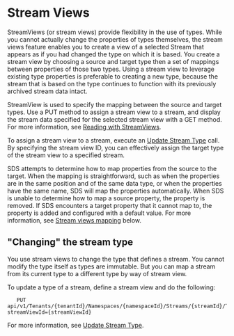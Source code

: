 # Stream Views
StreamViews (or stream views) provide flexibility in the use of types.
While you cannot actually change the properties of types themselves,
the stream views feature enables you to create a view of a selected Stream that appears as if you had changed the type on which it is based.
You create a stream view by choosing a source and target type then a set of mappings between properties of those two types. Using a stream view to leverage existing type properties is preferable to creating a new type, because the stream that is based on the type continues to function with its previously archived stream data intact.

StreamView is used to specify the mapping between the source and target types.
Use a PUT method to assign a stream view to a stream, and display the stream data specified for the selected stream view with a GET method. For more information, see [Reading with StreamViews](xref:sdsReadingData#reading-with-sdsstreamviews).

To assign a stream view to a stream, execute an [Update Stream Type](xref:sdsStreams#update-stream-type) call. By specifying the stream view ID, you can effectively assign the target type of the stream view to a specified stream. 

SDS attempts to determine how to map properties from the source to the target. When the mapping 
is straightforward, such as when the properties are in the same position and of the same data type, 
or when the properties have the same name, SDS will map the properties automatically. When SDS is unable to determine how to map a source property, the property is removed. If SDS encounters 
a target property that it cannot map to, the property is added and configured with a default value.
For more information, see [Stream views mapping](#stream-views-mapping) below.

## "Changing" the stream type

You use stream views to change the type that defines a stream. You cannot modify the type itself as types are immutable. 
But you can map a stream from its current type to a different type by way of stream view.

To update a type of a stream, define a stream view and do the following:
```text
   PUT api/v1/Tenants/{tenantId}/Namespaces/{namespaceId}/Streams/{streamId}/Type?streamViewId={streamViewId}
```

For more information, see [Update Stream Type](xref:sdsStreams#update-stream-type).

